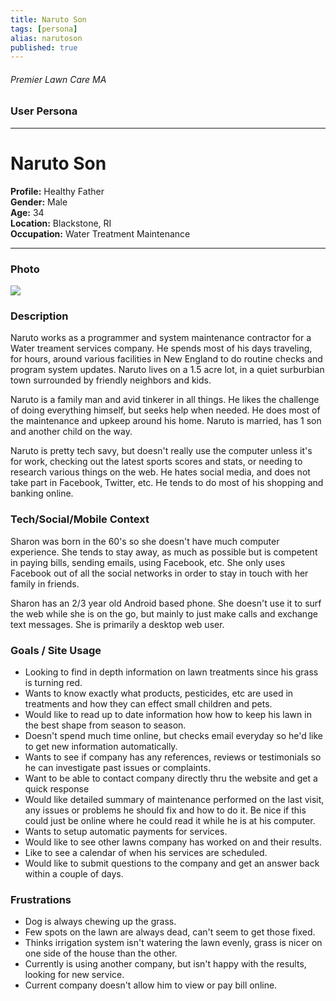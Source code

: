 ```yaml
---
title: Naruto Son
tags: [persona]
alias: narutoson
published: true
---
```


###### Premier Lawn Care MA

### User Persona

***

# Naruto Son
**Profile:** Healthy Father  
**Gender:** Male  
**Age:** 34  
**Location:** Blackstone, RI  
**Occupation:** Water Treatment Maintenance

***

### Photo
![](https://raw.github.com/studiochakra/studiochakra.github.io/master/clients/premierlawncarema/docs/assets/persona-3.jpg)

### Description
Naruto works as a programmer and system maintenance contractor for a Water treament services company. He spends most of his days traveling, for hours, around various facilities in New England to do routine checks and program system updates.  Naruto lives on a 1.5 acre lot, in a quiet surburbian town surrounded by friendly neighbors and kids.

Naruto is a family man and avid tinkerer in all things. He likes the challenge of doing everything himself, but seeks help when needed. He does most of the maintenance and upkeep around his home. Naruto is married, has 1 son and another child on the way.

Naruto is pretty tech savy, but doesn't really use the computer unless it's for work, checking out the latest sports scores and stats, or needing to research various things on the web. He hates social media, and does not take part in Facebook, Twitter, etc. He tends to do most of his shopping and banking online.

### Tech/Social/Mobile Context
Sharon was born in the 60's so she doesn't have much computer experience. She tends to stay away, as much as possible but is competent in paying bills, sending emails, using Facebook, etc. She only uses Facebook out of all the social networks in order to stay in touch with her family in friends.

Sharon has an 2/3 year old Android based phone. She doesn't use it to surf the web while she is on the go, but mainly to just make calls and exchange text messages. She is primarily a desktop web user.


### Goals / Site Usage
* Looking to find in depth information on lawn treatments since his grass is turning red.
* Wants to know exactly what products, pesticides, etc are used in treatments and how they can effect small children and pets.
* Would like to read up to date information how how to keep his lawn in the best shape from season to season.
* Doesn't spend much time online, but checks email everyday so he'd like to get new information automatically.
* Wants to see if company has any references, reviews or testimonials so he can investigate past issues or complaints.
* Want to be able to contact company directly thru the website and get a quick response
* Would like detailed summary of maintenance performed on the last visit, any issues or problems he should fix and how to do it. Be nice if this could just be online where he could read it while he is at his computer.
* Wants to setup automatic payments for services.
* Would like to see other lawns company has worked on and their results.
* Like to see a calendar of when his services are scheduled.
* Would like to submit questions to the company and get an answer back within a couple of days.

### Frustrations
* Dog is always chewing up the grass.
* Few spots on the lawn are always dead, can't seem to get those fixed.
* Thinks irrigation system isn't watering the lawn evenly, grass is nicer on one side of the house than the other.
* Currently is using another company, but isn't happy with the results, looking for new service.
* Current company doesn't allow him to view or pay bill online.

